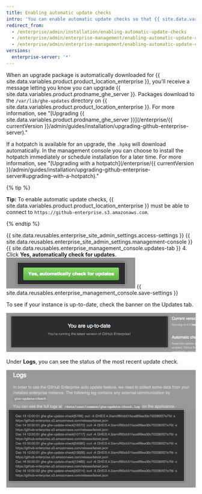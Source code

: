 ```yaml
---
title: Enabling automatic update checks
intro: 'You can enable automatic update checks so that {{ site.data.variables.product.product_location_enterprise }} checks for and downloads the latest {{ site.data.variables.product.prodname_ghe_server }} release.'
redirect_from:
  - /enterprise/admin/installation/enabling-automatic-update-checks
  - /enterprise/admin/enterprise-management/enabling-automatic-update-checks
  - /enterprise/admin/enterprise-management/enabling-automatic-update-checks
versions:
  enterprise-server: '*'
---
```


When an upgrade package is automatically downloaded for {{ site.data.variables.product.product_location_enterprise }}, you'll receive a message letting you know you can upgrade {{ site.data.variables.product.prodname_ghe_server }}. Packages download to the `/var/lib/ghe-updates` directory on {{ site.data.variables.product.product_location_enterprise }}. For more information, see "[Upgrading {{ site.data.variables.product.prodname_ghe_server }}](/enterprise/{{ currentVersion }}/admin/guides/installation/upgrading-github-enterprise-server)."

If a hotpatch is available for an upgrade, the `.hpkg` will download automatically. In the management console you can choose to install the hotpatch immediately or schedule installation for a later time. For more information, see "[Upgrading with a hotpatch](/enterprise/{{ currentVersion }}/admin/guides/installation/upgrading-github-enterprise-server#upgrading-with-a-hotpatch)."

{% tip %}

**Tip:** To enable automatic update checks, {{ site.data.variables.product.product_location_enterprise }} must be able to connect to `https://github-enterprise.s3.amazonaws.com`.

{% endtip %}

{{ site.data.reusables.enterprise_site_admin_settings.access-settings }}
{{ site.data.reusables.enterprise_site_admin_settings.management-console }}
{{ site.data.reusables.enterprise_management_console.updates-tab }}
4. Click **Yes, automatically check for updates**. ![Button for enabling automatic updates](/assets/images/enterprise/management-console/enable_updates_button.png)
{{ site.data.reusables.enterprise_management_console.save-settings }}

To see if your instance is up-to-date, check the banner on the Updates tab.

![Banner indicating your release of GitHub Enterprise Server](/assets/images/enterprise/management-console/up-to-date-banner.png)

Under **Logs**, you can see the status of the most recent update check.

![Logs for update](/assets/images/enterprise/management-console/update-log.png)
